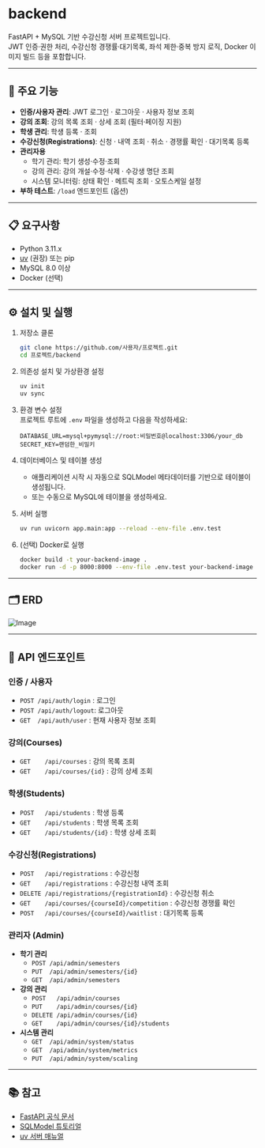 # backend

FastAPI + MySQL 기반 수강신청 서버 프로젝트입니다.  
JWT 인증·권한 처리, 수강신청 경쟁률·대기목록, 좌석 제한·중복 방지 로직, Docker 이미지 빌드 등을 포함합니다.

---

## 🚀 주요 기능

- **인증/사용자 관리**: JWT 로그인 · 로그아웃 · 사용자 정보 조회  
- **강의 조회**: 강의 목록 조회 · 상세 조회 (필터·페이징 지원)  
- **학생 관리**: 학생 등록 · 조회  
- **수강신청(Registrations)**: 신청 · 내역 조회 · 취소 · 경쟁률 확인 · 대기목록 등록  
- **관리자용**  
  - 학기 관리: 학기 생성·수정·조회  
  - 강의 관리: 강의 개설·수정·삭제 · 수강생 명단 조회  
  - 시스템 모니터링: 상태 확인 · 메트릭 조회 · 오토스케일 설정  
- **부하 테스트**: `/load` 엔드포인트 (옵션)

---

## 📋 요구사항

- Python 3.11.x  
- [uv](https://github.com/uv-dev/uv) (권장) 또는 pip  
- MySQL 8.0 이상  
- Docker (선택)

---

## ⚙️ 설치 및 실행

1. 저장소 클론  
   ```bash
   git clone https://github.com/사용자/프로젝트.git
   cd 프로젝트/backend
   ```

2. 의존성 설치 및 가상환경 설정  
   ```bash
   uv init
   uv sync
   ```

3. 환경 변수 설정  
   프로젝트 루트에 `.env` 파일을 생성하고 다음을 작성하세요:  
   ```dotenv
   DATABASE_URL=mysql+pymysql://root:비밀번호@localhost:3306/your_db
   SECRET_KEY=랜덤한_비밀키
   ```

4. 데이터베이스 및 테이블 생성  
   - 애플리케이션 시작 시 자동으로 SQLModel 메타데이터를 기반으로 테이블이 생성됩니다.  
   - 또는 수동으로 MySQL에 테이블을 생성하세요.

5. 서버 실행  
   ```bash
   uv run uvicorn app.main:app --reload --env-file .env.test
   ```

6. (선택) Docker로 실행  
   ```bash
   docker build -t your-backend-image .
   docker run -d -p 8000:8000 --env-file .env.test your-backend-image
   ```
---
## 🗂 ERD

![Image](https://github.com/user-attachments/assets/f9e65b0c-dfcd-4beb-9d03-44c1ae14276d)

---

## 📄 API 엔드포인트

### 인증 / 사용자
- `POST /api/auth/login` : 로그인  
- `POST /api/auth/logout`: 로그아웃  
- `GET  /api/auth/user`  : 현재 사용자 정보 조회  

### 강의(Courses)
- `GET    /api/courses`            : 강의 목록 조회  
- `GET    /api/courses/{id}`       : 강의 상세 조회  

### 학생(Students)
- `POST   /api/students`           : 학생 등록  
- `GET    /api/students`           : 학생 목록 조회  
- `GET    /api/students/{id}`      : 학생 상세 조회  

### 수강신청(Registrations)
- `POST   /api/registrations`                  : 수강신청  
- `GET    /api/registrations`                  : 수강신청 내역 조회  
- `DELETE /api/registrations/{registrationId}` : 수강신청 취소  
- `GET    /api/courses/{courseId}/competition` : 수강신청 경쟁률 확인  
- `POST   /api/courses/{courseId}/waitlist`    : 대기목록 등록  

### 관리자 (Admin)
- **학기 관리**  
  - `POST /api/admin/semesters`  
  - `PUT  /api/admin/semesters/{id}`  
  - `GET  /api/admin/semesters`  
- **강의 관리**  
  - `POST   /api/admin/courses`  
  - `PUT    /api/admin/courses/{id}`  
  - `DELETE /api/admin/courses/{id}`  
  - `GET    /api/admin/courses/{id}/students`  
- **시스템 관리**  
  - `GET  /api/admin/system/status`  
  - `GET  /api/admin/system/metrics`  
  - `PUT  /api/admin/system/scaling`  

---

## 📚 참고

- [FastAPI 공식 문서](https://fastapi.tiangolo.com/)  
- [SQLModel 튜토리얼](https://sqlmodel.tiangolo.com/)  
- [uv 서버 매뉴얼](https://docs.astral.sh/uv/)